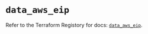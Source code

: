 # `data_aws_eip`

Refer to the Terraform Registory for docs: [`data_aws_eip`](https://registry.terraform.io/providers/hashicorp/aws/5.14.0/docs/data-sources/eip).
